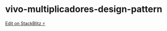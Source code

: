 # vivo-multiplicadores-design-pattern

[Edit on StackBlitz ⚡️](https://stackblitz.com/edit/typescript-a5s1ql)